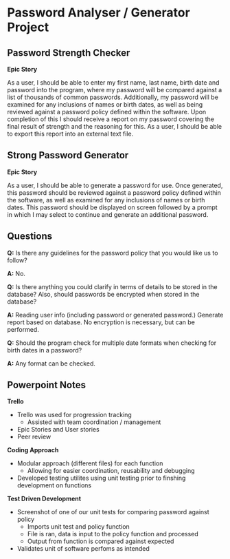 # Password Analyser / Generator Project

## Password Strength Checker

**Epic Story**

As a user, I should be able to enter my first name, last name, birth date and password into the program, where my password will be compared against a list of thousands of common passwords. Additionally, my password will be examined for any inclusions of names or birth dates, as well as being reviewed against a password policy defined within the software. Upon completion of this I should receive a report on my password covering the final result of strength and the reasoning for this. As a user, I should be able to export this report into an external text file.

## Strong Password Generator

**Epic Story**

As a user, I should be able to generate a password for use. Once generated, this password should be reviewed against a password policy defined within the software, as well as examined for any inclusions of names or birth dates. This password should be displayed on screen followed by a prompt in which I may select to continue and generate an additional password.

## Questions

**Q:** Is there any guidelines for the password policy that you would like us to follow?

**A:** No.

**Q:** Is there anything you could clarify in terms of details to be stored in the database? Also, should passwords be encrypted when stored in the database?

**A:** Reading user info (including password or generated password.) Generate report based on database. No encryption is necessary, but can be performed.

**Q:** Should the program check for multiple date formats when checking for birth dates in a password?

**A:** Any format can be checked.

## Powerpoint Notes

**Trello**
- Trello was used for progression tracking
  - Assisted with team coordination / management
- Epic Stories and User stories
- Peer review

**Coding Approach**
- Modular approach (different files) for each function
  - Allowing for easier coordination, reusability and debugging
- Developed testing utilites using unit testing prior to finshing development on functions

**Test Driven Development**
- Screenshot of one of our unit tests for comparing password against policy
  - Imports unit test and policy function
  - File is ran, data is input to the policy function and processed
  - Output from function is compared against expected
- Validates unit of software perfoms as intended
